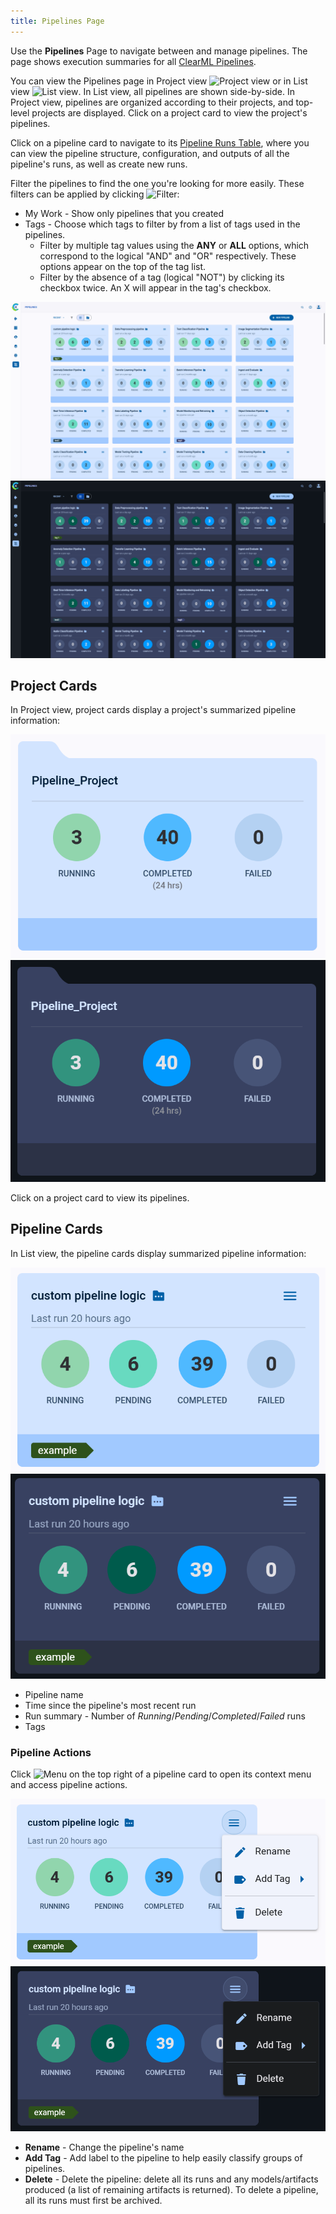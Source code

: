 ```yaml
---
title: Pipelines Page
---
```


Use the **Pipelines** Page to navigate between and manage pipelines. The page shows execution summaries for all 
[ClearML Pipelines](../../pipelines/pipelines.md).

You can view the Pipelines page in Project view <img src="/docs/latest/icons/ico-project-view.svg" alt="Project view" className="icon size-md" /> 
or in List view <img src="/docs/latest/icons/ico-flat-view.svg" alt="List view" className="icon size-md" />. In List 
view, all pipelines are shown side-by-side. In Project view, pipelines are organized according to their projects, and 
top-level projects are displayed. Click on a project card to view the project's pipelines.

Click on a pipeline card to navigate to its [Pipeline Runs Table](webapp_pipeline_table.md), where you can view the 
pipeline structure, configuration, and outputs of all the pipeline's runs, as well as create new runs.

Filter the pipelines to find the one you're looking for more easily. These filters can be applied by clicking <img src="/docs/latest/icons/ico-filter-off.svg" alt="Filter" className="icon size-md" />:
* My Work - Show only pipelines that you created
* Tags - Choose which tags to filter by from a list of tags used in the pipelines.
  * Filter by multiple tag values using the **ANY** or **ALL** options, which correspond to the logical "AND" and "OR" 
  respectively. These options appear on the top of the tag list.
  * Filter by the absence of a tag (logical "NOT") by clicking its checkbox twice. An X will appear in the tag's checkbox.


![Pipelines page](../../img/webapp_pipeline_table.png#light-mode-only)
![Pipelines page](../../img/webapp_pipeline_table_dark.png#dark-mode-only)

## Project Cards
In Project view, project cards display a project's summarized pipeline information:

<div class="max-w-50">

![Pipeline project card](../../img/webapp_pipeline_project_card.png#light-mode-only)
![Pipeline project card](../../img/webapp_pipeline_project_card_dark.png#dark-mode-only)

</div>

Click on a project card to view its pipelines.


## Pipeline Cards

In List view, the pipeline cards display summarized pipeline information:  

<div class="max-w-50">

![Pipeline card](../../img/webapp_pipeline_card.png#light-mode-only)
![Pipeline card](../../img/webapp_pipeline_card_dark.png#dark-mode-only)

</div>

* Pipeline name
* Time since the pipeline's most recent run
* Run summary - Number of *Running*/*Pending*/*Completed*/*Failed* runs
* Tags 


### Pipeline Actions

Click <img src="/docs/latest/icons/ico-bars-menu.svg" alt="Menu" className="icon size-md space-sm" /> on the top right
of a pipeline card to open its context menu and access pipeline actions.  

<div class="max-w-50">

![Project context menu](../../img/webapp_pipeline_context_menu.png#light-mode-only)
![Project context menu](../../img/webapp_pipeline_context_menu_dark.png#dark-mode-only)

</div>

* **Rename** - Change the pipeline's name
* **Add Tag** - Add label to the pipeline to help easily classify groups of pipelines.
* **Delete** - Delete the pipeline: delete all its runs and any models/artifacts produced (a list of remaining artifacts 
  is returned). To delete a pipeline, all its runs must first be archived. 